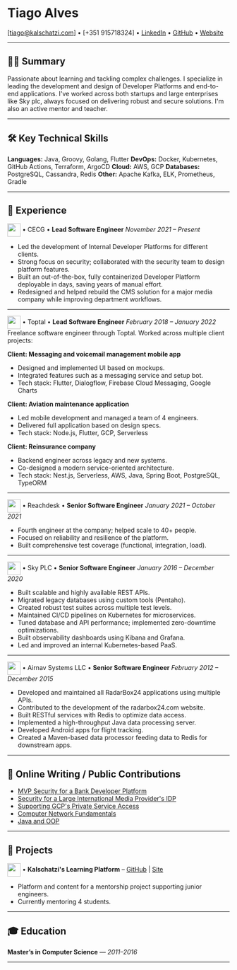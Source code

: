 # Tiago Alves

\[[tiago@kalschatzi.com](mailto:tiago@kalschatzi.com)] • \[+351 915718324] • [LinkedIn](https://linkedin.com/in/tmcalves) • [GitHub](https://github.com/tmcalves) • [Website](https://learn.kalschatzi.com)

---

## 🧑‍💻 Summary

Passionate about learning and tackling complex challenges. I specialize in leading the development and design of Developer Platforms and end-to-end applications. I've worked across both startups and large enterprises like Sky plc, always focused on delivering robust and secure solutions. I'm also an active mentor and teacher.

---

## 🛠️ Key Technical Skills

**Languages:** Java, Groovy, Golang, Flutter
**DevOps:** Docker, Kubernetes, GitHub Actions, Terraform, ArgoCD
**Cloud:** AWS, GCP
**Databases:** PostgreSQL, Cassandra, Redis
**Other:** Apache Kafka, ELK, Prometheus, Gradle

---

## 💼 Experience

<img src="https://encrypted-tbn0.gstatic.com/images?q=tbn:ANd9GcQPIDF5OPQsL1S2q-6_dDCRtx9kVfTxa6uCZg&s" height="30" style="vertical-align: middle;"> • CECG • **Lead Software Engineer**
*November 2021 – Present*

* Led the development of Internal Developer Platforms for different clients.
* Strong focus on security; collaborated with the security team to design platform features.
* Built an out-of-the-box, fully containerized Developer Platform deployable in days, saving years of manual effort.
* Redesigned and helped rebuild the CMS solution for a major media company while improving department workflows.

---

<img src="https://images.icon-icons.com/2699/PNG/512/toptal_logo_icon_168482.png" height="30" style="vertical-align: middle;"> • Toptal • **Lead Software Engineer**
*February 2018 – January 2022*
Freelance software engineer through Toptal. Worked across multiple client projects:

**Client: Messaging and voicemail management mobile app**

* Designed and implemented UI based on mockups.
* Integrated features such as a messaging service and setup bot.
* Tech stack: Flutter, Dialogflow, Firebase Cloud Messaging, Google Charts

**Client: Aviation maintenance application**

* Led mobile development and managed a team of 4 engineers.
* Delivered full application based on design specs.
* Tech stack: Node.js, Flutter, GCP, Serverless

**Client: Reinsurance company**

* Backend engineer across legacy and new systems.
* Co-designed a modern service-oriented architecture.
* Tech stack: Nest.js, Serverless, AWS, Java, Spring Boot, PostgreSQL, TypeORM

---

<img src="https://cledara-public.s3.eu-west-2.amazonaws.com/reachdesk.png" height="30" style="vertical-align: middle;"> • Reachdesk • **Senior Software Engineer**
*January 2021 – October 2021*

* Fourth engineer at the company; helped scale to 40+ people.
* Focused on reliability and resilience of the platform.
* Built comprehensive test coverage (functional, integration, load).

---

<img src="https://www.journaltranscript.com/wp-content/uploads/2016/08/Sky-Plc.jpg" height="30" style="vertical-align: middle;"> • Sky PLC • **Senior Software Engineer**
*January 2016 – December 2020*

* Built scalable and highly available REST APIs.
* Migrated legacy databases using custom tools (Pentaho).
* Created robust test suites across multiple test levels.
* Maintained CI/CD pipelines on Kubernetes for microservices.
* Tuned database and API performance; implemented zero-downtime optimizations.
* Built observability dashboards using Kibana and Grafana.
* Led and improved an internal Kubernetes-based PaaS.

---

<img src="https://encrypted-tbn0.gstatic.com/images?q=tbn:ANd9GcRuZfbdBrojqak3ZerHBbYUYcGq3TNsvAUXbg&s" height="30" style="vertical-align: middle;"> • Airnav Systems LLC • **Senior Software Engineer**
*February 2012 – December 2015*

* Developed and maintained all RadarBox24 applications using multiple APIs.
* Contributed to the development of the radarbox24.com website.
* Built RESTful services with Redis to optimize data access.
* Implemented a high-throughput Java data processing server.
* Developed Android apps for flight tracking.
* Created a Maven-based data processor feeding data to Redis for downstream apps.

---

## 🧾 Online Writing / Public Contributions

* [MVP Security for a Bank Developer Platform](https://www.cecg.io/blog/security-for-mvp/)
* [Security for a Large International Media Provider's IDP](https://www.cecg.io/blog/case-study-security-media-providers-internal-developer-platform/)
* [Supporting GCP's Private Service Access](https://www.cecg.io/blog/intra-account-connectivity/)
* [Computer Network Fundamentals](https://learn.kalschatzi.com/module2/)
* [Java and OOP](https://learn.kalschatzi.com/module1/)

---

## 📂 Projects

<img src="https://learn.kalschatzi.com/images/intro/logo.png" height="30" style="vertical-align: middle;"> • **Kalschatzi's Learning Platform** – [GitHub](https://github.com/Kalschatzi) | [Site](https://learn.kalschatzi.com)

* Platform and content for a mentorship project supporting junior engineers.
* Currently mentoring 4 students.

---

## 🎓 Education

**Master’s in Computer Science** — *2011–2016*

---
